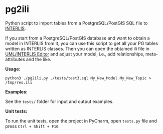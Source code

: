 # pg2ili
Python script to import tables from a PostgreSQL/PostGIS SQL file to [INTERLIS](https://www.interlis.ch/en).


If you start from a PostgreSQL/PostGIS database and want to obtain a model in INTERLIS from it, you can use this script to get all your PG tables written as INTERLIS classes. Then you can open the obtained ili file in [UML/INTERLIS Editor](https://github.com/AgenciaImplementacion/umleditor/) and adjust your model, i.e., add relationships, meta-attributes and the like. 

**Usage:**

    python3 ./pg2ili.py ./tests/test3.sql My_New_Model My_New_Topic > /tmp/res.ili


**Examples:**

See the `tests/` folder for input and output examples.


**Unit tests:**

To run the unit tests, open the project in PyCharm, open `tests.py` file and press `Ctrl + Shift + F10`.
